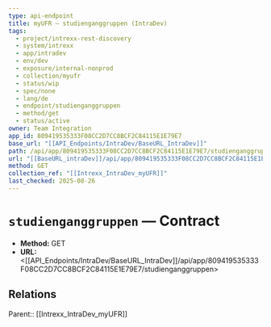 ```yaml
---
type: api-endpoint
title: myUFR — studienganggruppen (IntraDev)
tags:
  - project/intrexx-rest-discovery
  - system/intrexx
  - app/intradev
  - env/dev
  - exposure/internal-nonprod
  - collection/myufr
  - status/wip
  - spec/none
  - lang/de
  - endpoint/studienganggruppen
  - method/get
  - status/active
owner: Team Integration
app_id: 809419535333F08CC2D7CC8BCF2C84115E1E79E7
base_url: "[[API_Endpoints/IntraDev/BaseURL_IntraDev]]"
path: /api/app/809419535333F08CC2D7CC8BCF2C84115E1E79E7/studienganggruppen
url: "[[BaseURL_intraDev]]/api/app/809419535333F08CC2D7CC8BCF2C84115E1E79E7/studienganggruppen"
method: GET
collection_ref: "[[Intrexx_IntraDev_myUFR]]"
last_checked: 2025-08-26
---
```


# `studienganggruppen` — Contract
- **Method:** GET
- **URL:** <[[API_Endpoints/IntraDev/BaseURL_IntraDev]]/api/app/809419535333F08CC2D7CC8BCF2C84115E1E79E7/studienganggruppen>

## Relations
Parent:: [[Intrexx_IntraDev_myUFR]]
